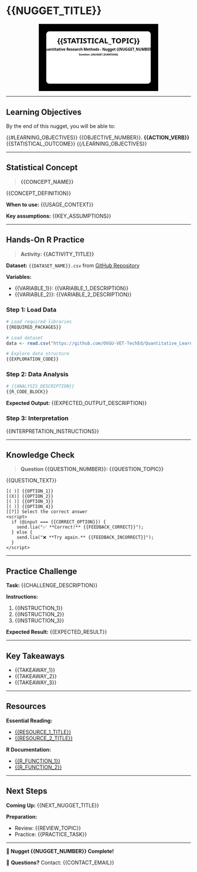 <!--
author: {{AUTHOR_NAME}}
email: {{AUTHOR_EMAIL}}
version: {{VERSION_NUMBER}}
language: {{LANGUAGE_CODE}}
narrator: {{NARRATOR_VOICE}}
comment: {{COURSE_DESCRIPTION}}

link: https://raw.githubusercontent.com/OVGU-VET-TechEd/ASSET_UNESCO_Coinitiative/refs/heads/main/ASSET_basic.css
-->

# {{NUGGET_TITLE}}

<svg xmlns='http://www.w3.org/2000/svg' width='1100' height='400' viewBox='0 0 800 450'>
  <!-- Background -->
  <rect width='800' height='450' fill='{{PRIMARY_COLOR}}' />
  
  <!-- White rounded rectangle container -->
  <rect x='50' y='50' width='700' height='350' rx='20' fill='white' />
  
  <!-- Title -->
  <text x='400' y='130' font-family='Segoe UI, Arial, sans-serif' font-size='50' font-weight='bold' text-anchor='middle' fill='{{PRIMARY_COLOR}}'>
    {{STATISTICAL_TOPIC}}
  </text>
  
  <!-- Subtitle -->
  <text x='400' y='180' font-family='Segoe UI, Arial, sans-serif' font-size='24' font-weight='bold' text-anchor='middle' fill='{{SECONDARY_COLOR}}'>
    Quantitative Research Methods - Nugget {{NUGGET_NUMBER}}
  </text>

  <!-- Duration -->
  <text x='400' y='210' font-family='Segoe UI, Arial, sans-serif' font-size='16' font-weight='bold' text-anchor='middle' fill='{{SECONDARY_COLOR}}'>
    Duration: {{NUGGET_DURATION}}
  </text>
</svg>

---

## Learning Objectives

By the end of this nugget, you will be able to:

{{#LEARNING_OBJECTIVES}}
{{OBJECTIVE_NUMBER}}. **{{ACTION_VERB}}** {{STATISTICAL_OUTCOME}}
{{/LEARNING_OBJECTIVES}}

---

## Statistical Concept

> **{{CONCEPT_NAME}}**

{{CONCEPT_DEFINITION}}

**When to use:** {{USAGE_CONTEXT}}

**Key assumptions:** {{KEY_ASSUMPTIONS}}

---

## Hands-On R Practice

> **Activity: {{ACTIVITY_TITLE}}**

**Dataset:** `{{DATASET_NAME}}.csv` from [GitHub Repository](https://github.com/OVGU-VET-TechEd/Quantitative_Learning_Nuggtes/tree/main/data)

**Variables:**
- {{VARIABLE_1}}: {{VARIABLE_1_DESCRIPTION}}
- {{VARIABLE_2}}: {{VARIABLE_2_DESCRIPTION}}

### Step 1: Load Data

```r
# Load required libraries
{{REQUIRED_PACKAGES}}

# Load dataset
data <- read.csv("https://github.com/OVGU-VET-TechEd/Quantitative_Learning_Nuggtes/raw/main/data/{{DATASET_NAME}}.csv")

# Explore data structure
{{EXPLORATION_CODE}}
```

### Step 2: Data Analysis

```r
# {{ANALYSIS_DESCRIPTION}}
{{R_CODE_BLOCK}}
```

**Expected Output:**
{{EXPECTED_OUTPUT_DESCRIPTION}}

### Step 3: Interpretation

{{INTERPRETATION_INSTRUCTIONS}}

---

## Knowledge Check

> **Question {{QUESTION_NUMBER}}: {{QUESTION_TOPIC}}**

{{QUESTION_TEXT}}

    [( )] {{OPTION_1}}
    [(X)] {{OPTION_2}}
    [( )] {{OPTION_3}}
    [( )] {{OPTION_4}}
    [[?]] Select the correct answer
    <script>
      if (@input === {{CORRECT_OPTION}}) {
        send.lia("✅ **Correct!** {{FEEDBACK_CORRECT}}");
      } else {
        send.lia("❌ **Try again.** {{FEEDBACK_INCORRECT}}");
      }
    </script>

---

## Practice Challenge

**Task:** {{CHALLENGE_DESCRIPTION}}

**Instructions:**
1. {{INSTRUCTION_1}}
2. {{INSTRUCTION_2}}
3. {{INSTRUCTION_3}}

**Expected Result:** {{EXPECTED_RESULT}}

---

## Key Takeaways

- {{TAKEAWAY_1}}
- {{TAKEAWAY_2}}
- {{TAKEAWAY_3}}

---

## Resources

**Essential Reading:**
- [{{RESOURCE_1_TITLE}}]({{RESOURCE_1_URL}})
- [{{RESOURCE_2_TITLE}}]({{RESOURCE_2_URL}})

**R Documentation:**
- [{{R_FUNCTION_1}}]({{R_DOC_URL_1}})
- [{{R_FUNCTION_2}}]({{R_DOC_URL_2}})

---

## Next Steps

**Coming Up:** {{NEXT_NUGGET_TITLE}}

**Preparation:**
- Review: {{REVIEW_TOPIC}}
- Practice: {{PRACTICE_TASK}}

---

**🎉 Nugget {{NUGGET_NUMBER}} Complete!**

📧 **Questions?** Contact: {{CONTACT_EMAIL}}
